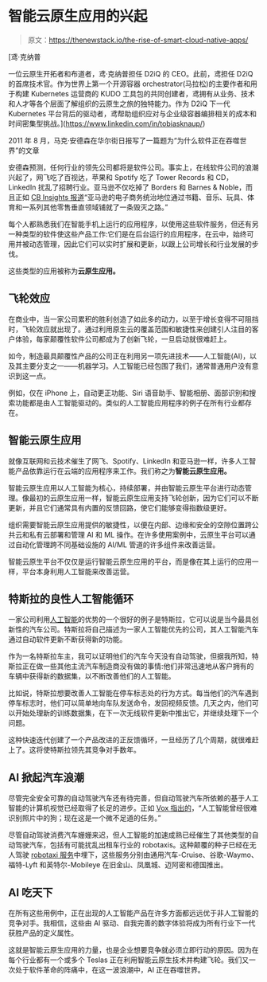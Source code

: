 # 智能云原生应用的兴起

> 原文：<https://thenewstack.io/the-rise-of-smart-cloud-native-apps/>

[](https://www.linkedin.com/in/tobiasknaup/)

 [鸢·克纳普

一位云原生开拓者和布道者，鸢·克纳普担任 D2iQ 的 CEO。此前，鸢担任 D2iQ 的首席技术官。作为世界上第一个开源容器 orchestrator(马拉松)的主要作者和用于构建 Kubernetes 运营商的 KUDO 工具包的共同创建者，鸢拥有从业务、技术和人才等各个层面了解组织的云原生之旅的独特能力。作为 D2iQ 下一代 Kubernetes 平台背后的驱动者，鸢帮助组织应对与企业级容器编排相关的成本和时间密集型挑战。](https://www.linkedin.com/in/tobiasknaup/) [](https://www.linkedin.com/in/tobiasknaup/)

2011 年 8 月，马克·安德森在华尔街日报写了一篇题为“为什么软件正在吞噬世界”的文章

安德森预测，任何行业的领先公司都将是软件公司。事实上，在线软件公司的浪潮兴起了，网飞吃了百视达，苹果和 Spotify 吃了 Tower Records 和 CD，LinkedIn 扰乱了招聘行业。亚马逊不仅吃掉了 Borders 和 Barnes & Noble，而且正如 [CB Insights 报道](https://www.cbinsights.com/research/report/amazon-disruption-industries/)“亚马逊的电子商务统治地位通过书籍、音乐、玩具、体育和一系列其他零售垂直领域铺就了一条毁灭之路。”

每个人都熟悉我们在智能手机上运行的应用程序，以使用这些软件服务，但还有另一种类型的软件使这些产品工作:它们是在后台运行的应用程序，在云中，始终可用并被动态管理，因此它们可以实时扩展和更新，以跟上公司增长和行业发展的步伐。

这些类型的应用被称为**云原生应用。**

## **飞轮效应**

在商业中，当一家公司累积的胜利创造了如此多的动力，以至于增长变得不可阻挡时，飞轮效应就出现了。通过利用原生云的覆盖范围和敏捷性来创建引人注目的客户体验，每家颠覆性软件公司都成为了创新飞轮，一旦启动就很难赶上。

如今，制造最具颠覆性产品的公司正在利用另一项先进技术——人工智能(AI)，以及其主要分支之一——机器学习。人工智能已经包围了我们，通常普通用户没有意识到这一点。

例如，仅在 iPhone 上，自动更正功能、Siri 语音助手、智能相册、面部识别和搜索功能都是由人工智能驱动的。类似的人工智能应用程序的例子在所有行业都存在。

## **智能云原生应用**

就像互联网和云技术催生了网飞、Spotify、LinkedIn 和亚马逊一样，许多人工智能产品依靠运行在云端的应用程序来工作。我们称之为**智能云原生应用。**

智能云原生应用以人工智能为核心，持续部署，并由智能云原生平台进行动态管理。像最初的云原生应用一样，智能云原生应用支持飞轮创新，因为它们可以不断更新，并且它们通常具有内置的反馈回路，使它们能够变得指数级更好。

组织需要智能云原生应用提供的敏捷性，以便在内部、边缘和安全的空隙位置跨公共云和私有云部署和管理 AI 和 ML 操作。在许多使用案例中，云原生平台可以通过自动化管理跨不同基础设施的 AI/ML 管道的许多组件来改善运营。

智能云原生平台不仅仅是运行智能云原生应用的平台，而是像在其上运行的应用一样，平台本身利用人工智能来改善运营。

## **特斯拉的良性人工智能循环**

一家公司利用[人工智能](https://thenewstack.io/category/machine-learning/)的优势的一个很好的例子是特斯拉，它可以说是当今最具创新性的汽车公司。特斯拉将自己描述为一家人工智能优先的公司，其人工智能汽车通过自动软件更新不断获得新的功能。

作为一名特斯拉车主，我可以证明他们的汽车今天没有自动驾驶，但据我所知，特斯拉正在做一些其他主流汽车制造商没有做的事情:他们非常迅速地从客户拥有的车辆中获得新的数据集，以不断改善他们的人工智能。

比如说，特斯拉想要改善人工智能在停车标志处的行为方式。每当他们的汽车遇到停车标志时，他们可以简单地向车队发送命令，发回视频反馈。几天之内，他们可以开始处理新的训练数据集，在下一次无线软件更新中推出它，并继续处理下一个问题。

这种快速迭代创建了一个产品改进的正反馈循环，一旦经历了几个周期，就很难赶上了。这将使特斯拉领先其竞争对手数年。

## **AI 掀起汽车浪潮**

尽管完全安全可靠的自动驾驶汽车还有待完善，但自动驾驶汽车所依赖的基于人工智能的计算机视觉已经取得了长足的进步。正如 [Vox 指出的](https://www.vox.com/future-perfect/2020/2/14/21063487/self-driving-cars-autonomous-vehicles-waymo-cruise-uber)，“人工智能曾经很难识别照片中的狗；现在这是一个微不足道的任务。”

尽管自动驾驶消费汽车姗姗来迟，但人工智能的加速成熟已经催生了其他类型的自动驾驶汽车，包括有可能扰乱出租车行业的 robotaxis。这种颠覆的种子已经在无人驾驶 [robotaxi 服务](https://fortune.com/2022/02/01/cruise-robotaxi-self-driving-car-san-francisco/)中埋下，这些服务分别由通用汽车-Cruise、谷歌-Waymo、福特-Lyft 和英特尔-Mobileye 在旧金山、凤凰城、迈阿密和德国推出。

## **AI 吃天下**

在所有这些用例中，正在出现的人工智能产品在许多方面都远远优于非人工智能的竞争对手。我相信，这些由 AI 驱动、自我完善的数字体验将成为所有行业下一代获胜产品的定义属性。

这就是智能云原生应用的力量，也是企业想要竞争就必须立即行动的原因。因为在每个行业都有一个或多个 Teslas 正在利用智能云原生技术并构建飞轮。我们又一次处于软件革命的阵痛中，在这一波浪潮中，AI 正在吞噬世界。

<svg xmlns:xlink="http://www.w3.org/1999/xlink" viewBox="0 0 68 31" version="1.1"><title>Group</title> <desc>Created with Sketch.</desc></svg>